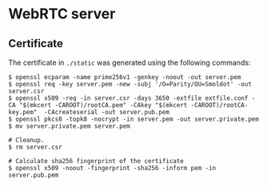 # WebRTC server

## Certificate

The certificate in `./static` was generated using the following commands:

```
$ openssl ecparam -name prime256v1 -genkey -noout -out server.pem
$ openssl req -key server.pem -new -subj '/O=Parity/OU=Smoldot' -out server.csr
$ openssl x509 -req -in server.csr -days 3650 -extfile extfile.conf -CA "$(mkcert -CAROOT)/rootCA.pem" -CAkey "$(mkcert -CAROOT)/rootCA-key.pem"  -CAcreateserial -out server.pub.pem
$ openssl pkcs8 -topk8 -nocrypt -in server.pem -out server.private.pem
$ mv server.private.pem server.pem

# Cleanup.
$ rm server.csr

# Calculate sha256 fingerprint of the certificate
$ openssl x509 -noout -fingerprint -sha256 -inform pem -in server.pub.pem
```
